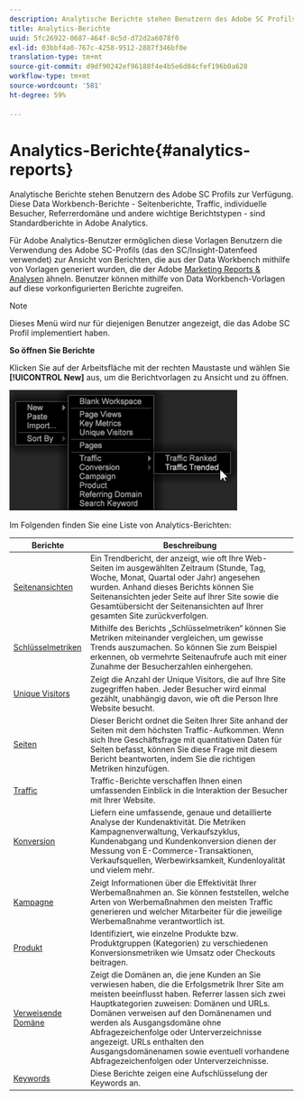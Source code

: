 ```yaml
---
description: Analytische Berichte stehen Benutzern des Adobe SC Profils zur Verfügung. Diese Data Workbench-Berichte - Seitenberichte, Traffic, individuelle Besucher, Referrerdomäne und andere wichtige Berichtstypen - sind Standardberichte in Adobe Analytics.
title: Analytics-Berichte
uuid: 5fc26922-0687-464f-8c5d-d72d2a6078f0
exl-id: 03bbf4a0-767c-4258-9512-2887f346bf0e
translation-type: tm+mt
source-git-commit: d9df90242ef96188f4e4b5e6d04cfef196b0a628
workflow-type: tm+mt
source-wordcount: '581'
ht-degree: 59%

---
```


# Analytics-Berichte{#analytics-reports}

Analytische Berichte stehen Benutzern des Adobe SC Profils zur Verfügung. Diese Data Workbench-Berichte - Seitenberichte, Traffic, individuelle Besucher, Referrerdomäne und andere wichtige Berichtstypen - sind Standardberichte in Adobe Analytics.

Für Adobe Analytics-Benutzer ermöglichen diese Vorlagen Benutzern die Verwendung des Adobe SC-Profils (das den SC/Insight-Datenfeed verwendet) zur Ansicht von Berichten, die aus der Data Workbench mithilfe von Vorlagen generiert wurden, die der Adobe [Marketing Reports &amp; Analysen](http://www.adobe.com/solutions/digital-analytics/marketing-reports-analytics.html?promoid=KAUCM) ähneln. Benutzer können mithilfe von Data Workbench-Vorlagen auf diese vorkonfigurierten Berichte zugreifen.

>[!NOTE]
>
>Dieses Menü wird nur für diejenigen Benutzer angezeigt, die das Adobe SC Profil implementiert haben.

**So öffnen Sie Berichte**

Klicken Sie auf der Arbeitsfläche mit der rechten Maustaste und wählen Sie **[!UICONTROL New]** aus, um die Berichtvorlagen zu Ansicht und zu öffnen.

![](assets/template_reports.png)

Im Folgenden finden Sie eine Liste von Analytics-Berichten:

| Berichte | Beschreibung |
|---|---|
| [Seitenansichten](https://docs.adobe.com/content/help/de-DE/analytics/components/variables/dimensions-reports/reports-page-views.html) | Ein Trendbericht, der anzeigt, wie oft Ihre Web-Seiten im ausgewählten Zeitraum (Stunde, Tag, Woche, Monat, Quartal oder Jahr) angesehen wurden. Anhand dieses Berichts können Sie Seitenansichten jeder Seite auf Ihrer Site sowie die Gesamtübersicht der Seitenansichten auf Ihrer gesamten Site zurückverfolgen. |
| [Schlüsselmetriken](https://docs.adobe.com/help/en/analytics/components/variables/dimensions-reports/reports-key-metrics.html) | Mithilfe des Berichts „Schlüsselmetriken“ können Sie Metriken miteinander vergleichen, um gewisse Trends auszumachen. So können Sie zum Beispiel erkennen, ob vermehrte Seitenaufrufe auch mit einer Zunahme der Besucherzahlen einhergehen. |
| [Unique Visitors](https://docs.adobe.com/content/help/de-DE/analytics/components/metrics/unique-visitors.html) | Zeigt die Anzahl der Unique Visitors, die auf Ihre Site zugegriffen haben. Jeder Besucher wird einmal gezählt, unabhängig davon, wie oft die Person Ihre Website besucht. |
| [Seiten](https://docs.adobe.com/content/help/en/analytics/components/variables/dimensions-reports/reports-pages.html) | Dieser Bericht ordnet die Seiten Ihrer Site anhand der Seiten mit dem höchsten Traffic-Aufkommen. Wenn sich Ihre Geschäftsfrage mit quantitativen Daten für Seiten befasst, können Sie diese Frage mit diesem Bericht beantworten, indem Sie die richtigen Metriken hinzufügen. |
| [Traffic](https://docs.adobe.com/help/en/analytics/components/variables/dimensions-reports/reports-traffic.html) | Traffic-Berichte verschaffen Ihnen einen umfassenden Einblick in die Interaktion der Besucher mit Ihrer Website. |
| [Konversion](https://docs.adobe.com/content/help/de-DE/analytics/components/dimensions/evar.html) | Liefern eine umfassende, genaue und detaillierte Analyse der Kundenaktivität. Die Metriken Kampagnenverwaltung, Verkaufszyklus, Kundenabgang und Kundenkonversion dienen der Messung von E-Commerce-Transaktionen, Verkaufsquellen, Werbewirksamkeit, Kundenloyalität und vielem mehr. |
| [Kampagne](https://docs.adobe.com/content/help/en/analytics/components/variables/dimensions-reports/reports-campaigns.html) | Zeigt Informationen über die Effektivität Ihrer Werbemaßnahmen an. Sie können feststellen, welche Arten von Werbemaßnahmen den meisten Traffic generieren und welcher Mitarbeiter für die jeweilige Werbemaßnahme verantwortlich ist. |
| [Produkt](https://docs.adobe.com/content/help/de-DE/analytics/components/variables/dimensions-reports/reports-products.html) | Identifiziert, wie einzelne Produkte bzw. Produktgruppen (Kategorien) zu verschiedenen Konversionsmetriken wie Umsatz oder Checkouts beitragen. |
| [Verweisende Domäne](https://docs.adobe.com/content/help/en/analytics/components/variables/dimensions-reports/reports-referring-domains.html) | Zeigt die Domänen an, die jene Kunden an Sie verwiesen haben, die die Erfolgsmetrik Ihrer Site am meisten beeinflusst haben. Referrer lassen sich zwei Hauptkategorien zuweisen: Domänen und URLs. Domänen verweisen auf den Domänenamen und werden als Ausgangsdomäne ohne Abfragezeichenfolge oder Unterverzeichnisse angezeigt. URLs enthalten den Ausgangsdomänenamen sowie eventuell vorhandene Abfragezeichenfolgen oder Unterverzeichnisse. |
| [Keywords](https://docs.adobe.com/content/help/en/analytics/components/variables/dimensions-reports/reports-search-keywords.html) | Diese Berichte zeigen eine Aufschlüsselung der Keywords an. |

